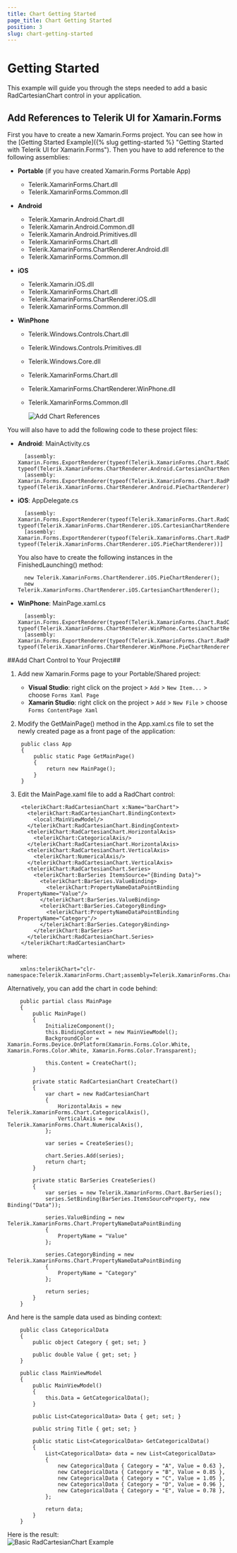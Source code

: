```yaml
---
title: Chart Getting Started
page_title: Chart Getting Started
position: 3
slug: chart-getting-started
---
```

# Getting Started #
This example will guide you through the steps needed to add a basic RadCartesianChart control in your application.

## Add References to Telerik UI for Xamarin.Forms ##
First you have to create a new Xamarin.Forms project. You can see how in the [Getting Started Example]({% slug getting-started %} "Getting Started with Telerik UI for Xamarin.Forms"). Then you have to add reference to the following assemblies:

* **Portable** (if you have created Xamarin.Forms Portable App)
	- Telerik.XamarinForms.Chart.dll
	- Telerik.XamarinForms.Common.dll
* **Android**

	- Telerik.Xamarin.Android.Chart.dll
	- Telerik.Xamarin.Android.Common.dll
	- Telerik.Xamarin.Android.Primitives.dll
	- Telerik.XamarinForms.Chart.dll
	- Telerik.XamarinForms.ChartRenderer.Android.dll
	- Telerik.XamarinForms.Common.dll
* **iOS**

	- Telerik.Xamarin.iOS.dll
	- Telerik.XamarinForms.Chart.dll
	- Telerik.XamarinForms.ChartRenderer.iOS.dll
	- Telerik.XamarinForms.Common.dll
* **WinPhone**
	
	- Telerik.Windows.Controls.Chart.dll
	- Telerik.Windows.Controls.Primitives.dll
	- Telerik.Windows.Core.dll
	- Telerik.XamarinForms.Chart.dll
	- Telerik.XamarinForms.ChartRenderer.WinPhone.dll
	- Telerik.XamarinForms.Common.dll
		
 		![Add Chart References](images/chart-getting-started-references.png)

You will also have to add the following code to these project files:

* **Android**: MainActivity.cs
  
		[assembly: Xamarin.Forms.ExportRenderer(typeof(Telerik.XamarinForms.Chart.RadCartesianChart), typeof(Telerik.XamarinForms.ChartRenderer.Android.CartesianChartRenderer))]
		[assembly: Xamarin.Forms.ExportRenderer(typeof(Telerik.XamarinForms.Chart.RadPieChart), typeof(Telerik.XamarinForms.ChartRenderer.Android.PieChartRenderer))]

* **iOS**: AppDelegate.cs

		[assembly: Xamarin.Forms.ExportRenderer(typeof(Telerik.XamarinForms.Chart.RadCartesianChart), typeof(Telerik.XamarinForms.ChartRenderer.iOS.CartesianChartRenderer))]
		[assembly: Xamarin.Forms.ExportRenderer(typeof(Telerik.XamarinForms.Chart.RadPieChart), typeof(Telerik.XamarinForms.ChartRenderer.iOS.PieChartRenderer))]
	You also have to create the following instances in the FinishedLaunching() method:

		new Telerik.XamarinForms.ChartRenderer.iOS.PieChartRenderer();
		new Telerik.XamarinForms.ChartRenderer.iOS.CartesianChartRenderer();


* **WinPhone**: MainPage.xaml.cs
    
		[assembly: Xamarin.Forms.ExportRenderer(typeof(Telerik.XamarinForms.Chart.RadCartesianChart), typeof(Telerik.XamarinForms.ChartRenderer.WinPhone.CartesianChartRenderer))]
		[assembly: Xamarin.Forms.ExportRenderer(typeof(Telerik.XamarinForms.Chart.RadPieChart), typeof(Telerik.XamarinForms.ChartRenderer.WinPhone.PieChartRenderer))]

##Add Chart Control to Your Project##
1. Add new Xamarin.Forms page to your Portable/Shared project:
	* **Visual Studio**: right click on the project > `Add` > `New Item...` > choose `Forms Xaml Page`
	* **Xamarin Studio**: right click on the project > `Add` > `New File` > choose `Forms ContentPage Xaml`
1. Modify the GetMainPage() method in the App.xaml.cs file to set the newly created page as a front page of the application:

		public class App
		{
			public static Page GetMainPage()
			{
				return new MainPage();
			}
		}
1. Edit the MainPage.xaml file to add a RadChart control:

	    <telerikChart:RadCartesianChart x:Name="barChart">
	      <telerikChart:RadCartesianChart.BindingContext>
	        <local:MainViewModel/>
	      </telerikChart:RadCartesianChart.BindingContext>
	      <telerikChart:RadCartesianChart.HorizontalAxis>
	        <telerikChart:CategoricalAxis/>
	      </telerikChart:RadCartesianChart.HorizontalAxis>
	      <telerikChart:RadCartesianChart.VerticalAxis>
	        <telerikChart:NumericalAxis/>
	      </telerikChart:RadCartesianChart.VerticalAxis>
	      <telerikChart:RadCartesianChart.Series>
	        <telerikChart:BarSeries ItemsSource="{Binding Data}">
	          <telerikChart:BarSeries.ValueBinding>
	            <telerikChart:PropertyNameDataPointBinding PropertyName="Value"/>
	          </telerikChart:BarSeries.ValueBinding>
	          <telerikChart:BarSeries.CategoryBinding>
	            <telerikChart:PropertyNameDataPointBinding PropertyName="Category"/>
	          </telerikChart:BarSeries.CategoryBinding>
	        </telerikChart:BarSeries>
	      </telerikChart:RadCartesianChart.Series>
	    </telerikChart:RadCartesianChart>
where:  

		xmlns:telerikChart="clr-namespace:Telerik.XamarinForms.Chart;assembly=Telerik.XamarinForms.Chart"
Alternatively, you can add the chart in code behind:

	    public partial class MainPage
	    {
	        public MainPage()
	        {
	            InitializeComponent();
				this.BindingContext = new MainViewModel();
	            BackgroundColor = Xamarin.Forms.Device.OnPlatform(Xamarin.Forms.Color.White, Xamarin.Forms.Color.White, Xamarin.Forms.Color.Transparent);
	            
				this.Content = CreateChart();
	        }
	
	        private static RadCartesianChart CreateChart()
	        {
	            var chart = new RadCartesianChart
	            {
	                HorizontalAxis = new Telerik.XamarinForms.Chart.CategoricalAxis(),
	                VerticalAxis = new Telerik.XamarinForms.Chart.NumericalAxis(),
	            };
	
	            var series = CreateSeries();
	
	            chart.Series.Add(series);
	            return chart;
	        }
	
	        private static BarSeries CreateSeries()
	        {
	            var series = new Telerik.XamarinForms.Chart.BarSeries();
	            series.SetBinding(BarSeries.ItemsSourceProperty, new Binding("Data"));
	
	            series.ValueBinding = new Telerik.XamarinForms.Chart.PropertyNameDataPointBinding
	            {
	                PropertyName = "Value"
	            };
	
	            series.CategoryBinding = new Telerik.XamarinForms.Chart.PropertyNameDataPointBinding
	            {
	                PropertyName = "Category"
	            };
	
	            return series;
	        }
	    }
And here is the sample data used as binding context:  

		public class CategoricalData
		{
		    public object Category { get; set; }
		
		    public double Value { get; set; }
		}

	    public class MainViewModel
	    {
	        public MainViewModel()
	        {
	            this.Data = GetCategoricalData();
	        }
	
	        public List<CategoricalData> Data { get; set; }
	
	        public string Title { get; set; }
	
	        public static List<CategoricalData> GetCategoricalData()
	        {
	            List<CategoricalData> data = new List<CategoricalData>
	            {
	                new CategoricalData { Category = "A", Value = 0.63 },
	                new CategoricalData { Category = "B", Value = 0.85 },
	                new CategoricalData { Category = "C", Value = 1.05 },
	                new CategoricalData { Category = "D", Value = 0.96 },
	                new CategoricalData { Category = "E", Value = 0.78 },
	            };
	
	            return data;
	        }
	    }
Here is the result:  
![Basic RadCartesianChart Example](images/chart-getting-started-example.png "Basic RadCartesianChart")